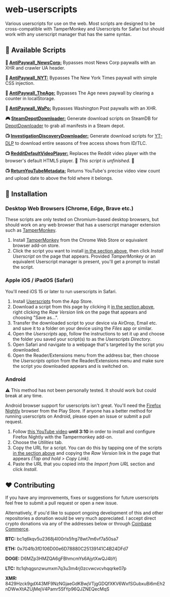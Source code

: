 # web-userscripts

Various userscripts for use on the web. Most scripts are designed to be cross-compatible with TamperMonkey and Userscripts for Safari but should work with any userscript manager that has the same syntax.

## :page_with_curl: Available Scripts

**:newspaper: [AntiPaywall_NewsCorp:](PaywallBypasses/AntiPaywall_NewsCorp.md)** Bypasses most News Corp paywalls with an XHR and crawler UA header.

**:newspaper: [AntiPaywall_NYT:](PaywallBypasses/AntiPaywall_NYT.md)** Bypasses The New York Times paywall with simple CSS injection.

**:newspaper: [AntiPaywall_TheAge:](PaywallBypasses/AntiPaywall_TheAge.md)** Bypasses The Age news paywall by clearing a counter in localStorage.

**:newspaper: [AntiPaywall_WaPo:](PaywallBypasses/AntiPaywall_WaPo.md)** Bypasses Washington Post paywalls with an XHR.

**:video_game: [SteamDepotDownloader:](SteamDepotDownloader/SteamDepotDownloader.user.js)** Generate download scripts on SteamDB for [DepotDownloader](https://github.com/SteamRE/DepotDownloader) to grab all manifests in a Steam depot.

**:tv: [InvestigationDiscoveryDownloader:](InvestigationDiscoveryDownloader/InvestigationDiscoveryDownloader.user.js)** Generate download scripts for [YT-DLP](https://github.com/yt-dlp/yt-dlp) to download entire seasons of free access shows from ID/TLC.

**:tv: [RedditDefaultVideoPlayer:](RedditDefaultVideoPlayer/RedditDefaultVideoPlayer.user.js)** Replaces the Reddit video player with the browser's default HTML5 player. :construction: _This script is unfinished._ :construction:

**:tv: [ReturnYouTubeMetadata:](ReturnYouTubeMetadata/ReturnYouTubeMetadata.md)** Returns YouTube's precise video view count and upload date to above the fold where it belongs.

## :electric_plug: Installation

### Desktop Web Browsers (Chrome, Edge, Brave etc.)

These scripts are only tested on Chromium-based desktop browsers, but should work on any web browser that has a userscript manager extension such as [TamperMonkey](https://chrome.google.com/webstore/detail/tampermonkey/dhdgffkkebhmkfjojejmpbldmpobfkfo).

1. Install [TamperMonkey](https://chrome.google.com/webstore/detail/tampermonkey/dhdgffkkebhmkfjojejmpbldmpobfkfo) from the Chrome Web Store or equivalent browser add-on store.
2. Click the script you want to install [in the section above](#page_with_curl-available-scripts), then click _Install Userscript_ on the page that appears. Provided _TamperMonkey_ or an equivalent Userscript manager is present, you'll get a prompt to install the script.

### Apple iOS / iPadOS (Safari)

You'll need iOS 15 or later to run userscripts in Safari.

1. Install [Userscripts](https://apps.apple.com/us/app/userscripts/id1463298887) from the App Store.
2. Download a script from this page by clicking it [in the section above](#page_with_curl-available-scripts), right clicking the _Raw Version_ link on the page that appears and choosing "Save as...".
3. Transfer the downloaded script to your device via AirDrop, Email etc. and save it to a folder on your device using the _Files_ app or similar.
4. Open the _Userscripts_ app, follow the instructions to set it up and choose the folder you saved your script(s) to as the _Userscripts Directory_.
5. Open Safari and navigate to a webpage that's targeted by the script you downloaded.
6. Open the Reader/Extensions menu from the address bar, then choose the _Userscripts_ option from the Reader/Extensions menu and make sure the script you downloaded appears and is switched on.

### Android

:warning: This method has not been personally tested. It should work but could break at any time.

Android browser support for userscripts isn't great. You'll need the [Firefox Nightly](https://play.google.com/store/apps/details?id=org.mozilla.fenix) browser from the Play Store. If anyone has a better method for running userscripts on Android, please open an issue or submit a pull request.

1. Follow [this YouTube video](https://www.youtube.com/watch?v=RzmJcEr_uts) **until 3:10** in order to install and configure Firefox Nightly with the Tampermonkey add-on.
2. Choose the _Utilities_ tab.
3. Copy the URL for a script. You can do this by tapping one of the scripts [in the section above](#page_with_curl-available-scripts) and copying the _Raw Version_ link in the page that appears _(Tap and hold > Copy Link)_.
4. Paste the URL that you copied into the _Import from URL_ section and click _Install_.

## :heart: Contributing

If you have any improvements, fixes or suggestions for future userscripts feel free to submit a pull request or open a new issue.

Alternatively, if you'd like to support ongoing development of this and other repositories a donation would be very much appreciated. I accept direct crypto donations via any of the addresses below or through [Coinbase Commerce](https://commerce.coinbase.com/checkout/bb4f7665-bfdc-4c22-9fc8-78299010b1c8).

**BTC:** bc1q6kqv5u2368j4l00rls5frg78wt7m6vf7a50sa7

**ETH:** 0x704fb3fD106D00e6D78880C25139141C4B24DFd7

**DOGE:** D6MZp3HMZQA6gFBhmcmYs6AjytXwQJ4bYj

**LTC:** ltc1qhqgsnzwumxm7q3u3m4rj0zcvwcvcvhqqrke07p

**XMR:** 8429Hzck9gdX43MF9NzNGjaeGdKBwjVTjgGDQfXKV6WxfSGubxuBi6mEh2nDWwXtAZUjMejV4Pamr5SfYp96QJZNEQecMqS
